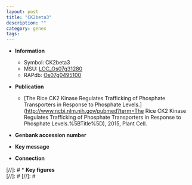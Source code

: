 ```yaml
---
layout: post
title: "CK2beta3"
description: ""
category: genes
tags: 
---
```


* **Information**  
    + Symbol: CK2beta3  
    + MSU: [LOC_Os07g31280](http://rice.plantbiology.msu.edu/cgi-bin/ORF_infopage.cgi?orf=LOC_Os07g31280)  
    + RAPdb: [Os07g0495100](http://rapdb.dna.affrc.go.jp/viewer/gbrowse_details/irgsp1?name=Os07g0495100)  

* **Publication**  
    + [The Rice CK2 Kinase Regulates Trafficking of Phosphate Transporters in Response to Phosphate Levels.](http://www.ncbi.nlm.nih.gov/pubmed?term=The Rice CK2 Kinase Regulates Trafficking of Phosphate Transporters in Response to Phosphate Levels.%5BTitle%5D), 2015, Plant Cell.

* **Genbank accession number**  

* **Key message**  

* **Connection**  

[//]: # * **Key figures**  
[//]: # 
[//]: # 
